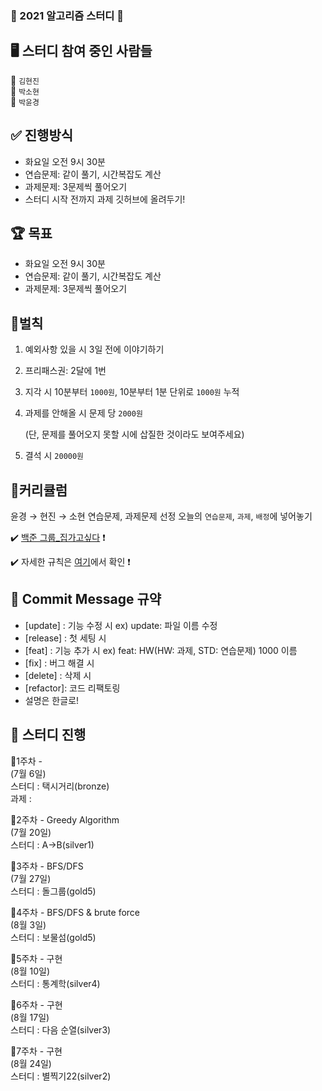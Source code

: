   
### :dizzy: 2021 알고리즘 스터디 :dizzy: 

## 🖥 스터디 참여 중인 사람들  
  :yellow_heart: `김현진`  
  :blue_heart: `박소현`  
  :purple_heart: `박윤경`



## ✅ 진행방식

- 화요일 오전 9시 30분
- 연습문제: 같이 풀기, 시간복잡도 계산
- 과제문제: 3문제씩 풀어오기
- 스터디 시작 전까지 과제 깃허브에 올려두기! 

## 🏆 목표

- 화요일 오전 9시 30분
- 연습문제: 같이 풀기, 시간복잡도 계산
- 과제문제: 3문제씩 풀어오기

## 🔨벌칙

1. 예외사항 있을 시 3일 전에 이야기하기
2. 프리패스권: 2달에 1번
3. 지각 시 10분부터 `1000원`, 10분부터 1분 단위로 `1000원` 누적
4. 과제를 안해올 시 문제 당 `2000원`

    (단, 문제를 풀어오지 못할 시에 삽질한 것이라도 보여주세요)

5. 결석 시 `20000원`

## 📌커리큘럼

윤경 → 현진 → 소현 연습문제, 과제문제 선정
오늘의 `연습문제`, `과제`, `배정`에 넣어놓기

:heavy_check_mark: [백준 그룹_집가고싶다](https://www.acmicpc.net/group/11565) ❗️

:heavy_check_mark: 자세한 규칙은 [여기](https://www.notion.so/expresshighway/1342252e153740f196aa342414872ac3)에서 확인 ❗️



## 🐤 Commit Message 규약
- [update] : 기능 수정 시 ex) update: 파일 이름 수정
- [release] : 첫 세팅 시
- [feat] : 기능 추가 시 ex) feat: HW(HW: 과제, STD: 연습문제) 1000 이름
- [fix] : 버그 해결 시
- [delete] : 삭제 시
- [refactor]: 코드 리팩토링
- 설명은 한글로!


## 📅 스터디 진행
  :small_blue_diamond:1주차 -   
    (7월 6일)  
    스터디 : 택시거리(bronze)  
    과제 :   

  :small_blue_diamond:2주차 - Greedy Algorithm  
    (7월 20일)  
    스터디 : A->B(silver1)  

  :small_blue_diamond:3주차 - BFS/DFS  
    (7월 27일)  
    스터디 : 돌그룹(gold5)  

   :small_blue_diamond:4주차 - BFS/DFS & brute force  
    (8월 3일)  
    스터디 : 보물섬(gold5)  

  :small_blue_diamond:5주차 - 구현  
    (8월 10일)  
    스터디 : 통계학(silver4)  

  :small_blue_diamond:6주차 - 구현  
    (8월 17일)  
    스터디 : 다음 순열(silver3)  

  :small_blue_diamond:7주차 - 구현  
    (8월 24일)  
    스터디 : 별찍기22(silver2)  

